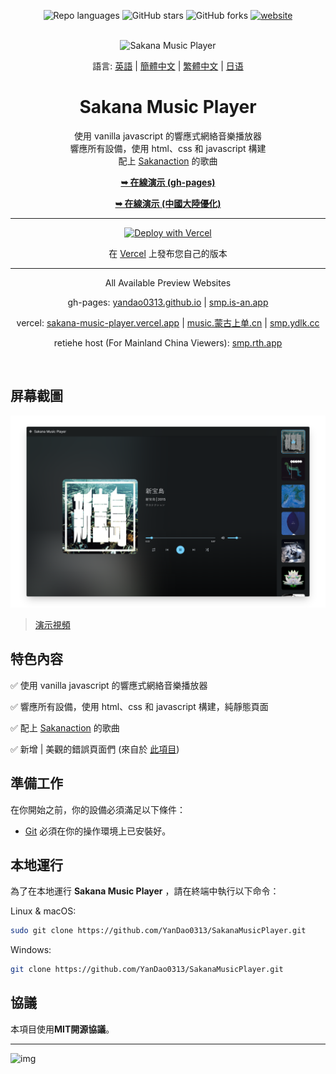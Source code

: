 <div align="center">
  
  ![Repo languages](https://img.shields.io/github/languages/count/YanDao0313/SakanaMusicPlayer?style=for-the-badge&logo=GitHub)
  ![GitHub stars](https://img.shields.io/github/stars/YanDao0313/SakanaMusicPlayer?style=for-the-badge&logo=GitHub)
  ![GitHub forks](https://img.shields.io/github/forks/YanDao0313/SakanaMusicPlayer?style=for-the-badge&logo=GitHub)
  [![website](https://img.shields.io/website?style=for-the-badge&logo=GitHub&down_color=lightgrey&down_message=offline&up_color=blue&up_message=online&url=https%3A%2F%2Fsakana-music-player.vercel.app)](https://sakana-music-player.vercel.app)

  <br />
  <img src="https://xingqiu-tuchuang-1256524210.cos.ap-shanghai.myqcloud.com/5115/SMP.png" alt="Sakana Music Player">

  語言: [英語](./README.md) | [簡體中文](./README-zh_hans.md) | [繁體中文](./README-zh_hant.md) | [日语](./README-ja.md)

  <h1 align="center">Sakana Music Player</h2>
  
  使用 vanilla javascript 的響應式網絡音樂播放器<br />響應所有設備，使用 html、css 和 javascript 構建<br />配上 [Sakanaction](https://sakanaction.jp/) 的歌曲

  <a href="https://smp.is-an.app/"><strong>➥ 在線演示 (gh-pages)</strong></a>
  
  <a href="https://smp.rth.app/"><strong>➥ 在線演示 (中國大陸優化)</strong></a>
  
  ----------
  
  [![Deploy with Vercel](https://vercel.com/button)](https://vercel.com/new/clone?repository-url=https%3A%2F%2Fgithub.com%2FYanDao0313%2FSakanaMusicPlayer&project-name=SakanaMusicPlayer&repository-name=SakanaMusicPlayer&demo-title=Sakana%20Music%20Player&demo-description=A%20fully%20responsive%20web%20music%20player%20using%20vanilla%20javascript.%20&demo-url=https%3A%2F%2Fsakana-music-player.vercel.app%2F&demo-image=https%3A%2F%2Fxingqiu-tuchuang-1256524210.cos.ap-shanghai.myqcloud.com%2F5115%2F20221128221852.png)
  
  在 [Vercel](https://vercel.com/new/clone?repository-url=https%3A%2F%2Fgithub.com%2FYanDao0313%2FSakanaMusicPlayer&project-name=SakanaMusicPlayer&repository-name=SakanaMusicPlayer&demo-title=Sakana%20Music%20Player&demo-description=A%20fully%20responsive%20web%20music%20player%20using%20vanilla%20javascript.%20&demo-url=https%3A%2F%2Fsakana-music-player.vercel.app%2F&demo-image=https%3A%2F%2Fxingqiu-tuchuang-1256524210.cos.ap-shanghai.myqcloud.com%2F5115%2F20221128221852.png) 上發布您自己的版本

  ----------

  All Available Preview Websites
  
  gh-pages: [yandao0313.github.io](https://yandao0313.github.io/SakanaMusicPlayer/) | [smp.is-an.app](https://smp.is-an.app/)

  vercel: [sakana-music-player.vercel.app](https://sakana-music-player.vercel.app/) | [music.蒙古上单.cn](https://music.xn--fhqw2khm122n.cn/) | [smp.ydlk.cc](https://smp.ydlk.cc/)

  retiehe host (For Mainland China Viewers): [smp.rth.app](https://smp.rth.app/)
  
</div>

<br />

## 屏幕截圖

![Sakana Music Player Desktop Demo](./profile_img/screely-1669785889819.png "Desktop Demo")

> [演示視頻](https://youtu.be/izUETrfEoMs)

## 特色內容

✅ 使用 vanilla javascript 的響應式網絡音樂播放器

✅ 響應所有設備，使用 html、css 和 javascript 構建，純靜態頁面

✅ 配上 [Sakanaction](https://sakanaction.jp/) 的歌曲

✅ 新增 | 美觀的錯誤頁面們 (來自於 [此項目](https://github.com/tarampampam/error-pages))

## 準備工作

在你開始之前，你的設備必須滿足以下條件：

* [Git](https://git-scm.com/downloads "Download Git") 必須在你的操作環境上已安裝好。

## 本地運行

為了在本地運行 **Sakana Music Player** ，請在終端中執行以下命令：

Linux & macOS:

```bash
sudo git clone https://github.com/YanDao0313/SakanaMusicPlayer.git
```

Windows:

```bash
git clone https://github.com/YanDao0313/SakanaMusicPlayer.git
```

## 協議

本項目使用**MIT開源協議**。

----------

![img](https://xingqiu-tuchuang-1256524210.cos.ap-shanghai.myqcloud.com/5115/main_SakanaMusicPlayer.jpeg)